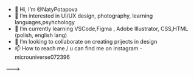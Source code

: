 - 👋 Hi, I’m @NatyPotapova
- 👀 I’m interested in UI/UX design, photography, learning languages,psyhchology 
- 🌱 I’m currently learning VSCode,Figma , Adobe Illustrator, CSS,HTML (polish, english lang)
- 💞️ I’m looking to collaborate on creating prijects in design
- 📫 How to reach me / u can find me on instagram - microuniverse072396


--->
